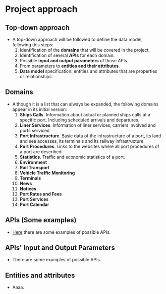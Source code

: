 # Project approach

## Top-down approach
- A top-down approach will be followed to define the data model, following this steps:
  1. Identification of the **domains** that will be covered in the project.
  2. Identification of several **APIs** for each domain.
  3. Possible **input and output parameters** of those APIs.
  4. From parameters to **entities and their attributes**.
  5. **Data model** specification: entities and attributes that are properties or relationships.

## Domains
- Although it is a list that can always be expanded, the following domains appear in its initial version:
  1. **Ships Calls**. Information about actual or planned ships calls at a specific port. Including scheduled arrivals and departures.
  2. **Liner Services**. Information of liner services, carriers involved and ports serviced. 
  3. **Port Infrastructure**. Basic data of the infrastructure of a port, its land and sea accesses, its terminals and its railway infrastructure. 
  4. **Port Procedures**. Links to the websites where all port procedures of a port are described.
  5. **Statistics**. Traffic and economic statistics of a port.
  6. **Environment**
  7. **Rail Transport**
  8. **Vehicle Traffic Monitoring**
  9. **Terminals**
  10. **News**
  11. **Notices**
  12. **Port Rates and Fees**
  13. **Port Services**
  14. **Port Calendar**

## APIs (Some examples)
- [Here](./CatalogIntroduction.md) there are some examples of possible APIs.

## APIs' Input and Output Parameters
- There are some examples of possible APIs.

## Entities and attributes
- Aaaa.